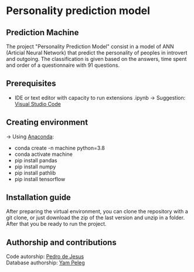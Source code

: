 # Personality prediction model

## Prediction Machine


The project "Personality Prediction Model" consist in a model of ANN (Articial Neural Network) that predict the personality of peoples in introvert and outgoing. The classification is given based on the answers, time spent and order of a questionnaire with 91 questions.

## Prerequisites

* IDE or text editor with capacity to run extensions .ipynb -> Suggestion: [Visual Studio Code](https://code.visualstudio.com/)

## Creating environment

-> Using [Anaconda](https://www.anaconda.com/products/individual):

* conda create -n machine python=3.8
* conda activate machine
* pip install pandas
* pip install numpy
* pip install pathlib
* pip install tensorflow

## Installation guide

After preparing the virtual environment, you can clone the repository with a git clone, or just download the zip of the last version and unzip in a folder. After that you be ready to run the project.

## Authorship and contributions

Code autorship: [Pedro de Jesus](https://github.com/Peedrooo) <br>
Database authorship: [Yam Peleg](https://www.kaggle.com/yamqwe)
